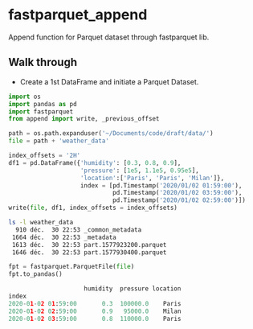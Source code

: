 # fastparquet_append
Append function for Parquet dataset through fastparquet lib.

## Walk through

* Create a 1st DataFrame and initiate a Parquet Dataset.
```python
import os
import pandas as pd
import fastparquet
from append import write, _previous_offset

path = os.path.expanduser('~/Documents/code/draft/data/')
file = path + 'weather_data'

index_offsets = '2H'
df1 = pd.DataFrame({'humidity': [0.3, 0.8, 0.9],
                    'pressure': [1e5, 1.1e5, 0.95e5],
                    'location':['Paris', 'Paris', 'Milan']},
                    index = [pd.Timestamp('2020/01/02 01:59:00'),
                             pd.Timestamp('2020/01/02 03:59:00'),
                             pd.Timestamp('2020/01/02 02:59:00')])
write(file, df1, index_offsets = index_offsets)
```

```bash
ls -l weather_data
  910 déc.  30 22:53 _common_metadata
 1664 déc.  30 22:53 _metadata
 1613 déc.  30 22:53 part.1577923200.parquet
 1646 déc.  30 22:53 part.1577930400.parquet
```
```python
fpt = fastparquet.ParquetFile(file)
fpt.to_pandas()

                     humidity  pressure location
index                                           
2020-01-02 01:59:00       0.3  100000.0    Paris
2020-01-02 02:59:00       0.9   95000.0    Milan
2020-01-02 03:59:00       0.8  110000.0    Paris
```

